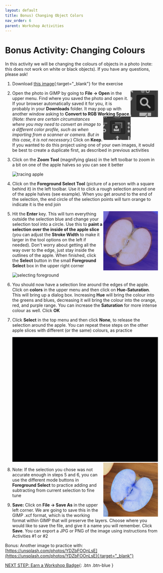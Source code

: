 ```yaml
---
layout: default
title: Bonus) Changing Object Colors
nav_order: 6
parent: Workshop Activities
---
```


# Bonus Activity: Changing Colours

In this activity we will be changing the colours of objects in a photo (note: this does not work on white or black objects). If you have any questions, please ask!

1.  Download [this image](https://unsplash.com/photos/qSXBBSFfxaM){:target="_blank"} for the exercise

    <img src="images\bonus-act\2-magnify.png" alt="magnify icon" style="float:right;width:90px;">

2.  Open the photo in GIMP by going to **File -> Open** in the upper menu. Find where you saved the photo and open it. If your browser automatically saved it for you, it is probably in your **Downloads** folder. It may pop up with another window asking to **Convert to RGB Working Space**. <img src="images\bonus-act\2-another.png" alt="foreground select icon" style="float:right;width:90px;">(_Note: there are certain circumstances where you may need to convert an image to a different color profile, such as when importing from a scanner or camera. But in this case, it is not necessary._) Click on **Keep**. If you wanted to do this project using one of your own images, it would be best to create a duplicate first, as described in previous activities
3.  Click on the **Zoom Tool** (magnifying glass) in the left toolbar to zoom in a bit on one of the apple halves so you can see it better

    <img src="images\bonus-act\3-appletrace.gif" alt="tracing apple" style="width:720px;">

4.  Click on the **Foreground Select Tool** (picture of a person with a square behind it) in the left toolbar. Use it to click a rough selection around one of the apple halves (see example). When you get around to the end of the selection, the end circle of the selection points will turn orange to indicate it is the end join

    <img src="images\bonus-act\5-foregroundselect.png" alt="foreground select" style="float:right;width:180px;margin-bottom:10px">

5.  Hit the **Enter** key. This will turn everything outside the selection blue and change your selection tool into a circle. Use this to **paint a selection over the inside of the apple slice** (you can adjust the **Stroke Width** to make it larger in the tool options on the left if needed). Don't worry about getting all the way over to the edge, just stay inside the outlines of the apple. When finished, click the **Select** button in the small **Foreground Select** box in the upper right corner

    <img src="images\bonus-act\5-foregroundselect.gif" alt="selecting foreground" style="width:720px;">

6.  You should now have a selection line around the edges of the apple. Click on **colors** in the upper menu and then click on **Hue-Saturation**. This will bring up a dialog box. Increasing **Hue** will bring the colour into the greens and blues, decreasing it will bring the colour into the orange, red, and purple range. You can increase the **Saturation** for more intense colour as well. Click **OK**
7.  Click **Select** in the top menu and then click **None**, to release the selection around the apple. You can repeat these steps on the other apple slices with different (or the same) colours, as practice

    <img src="images\bonus-act\7-selectapple.gif" alt="changing hue" style="width:720px;">
    
    <img src="images\bonus-act\8-blueapple.png" alt="final result" style="float:right;width:180px;">

8.  Note: If the selection you chose was not accurate enough in steps 5 and 6, you can use the different mode buttons in **Foreground Select** to practice adding and subtracting from current selection to fine tune
9.  **Save:** Click on **File -> Save As** in the upper left corner. We are going to save this in the GIMP .xcf format, which is the working format within GIMP that will preserve the layers. Choose where you would like to save the file, and give it a name you will remember. Click **Save**. You can export a JPG or PNG of the image using instructions from Activities #1 or #2

Bonus: Another image to practice with: [https://unsplash.com/photos/YDZbFOOnLsE](https://unsplash.com/photos/YDZbFOOnLsE){:target="_blank"}

[NEXT STEP: Earn a Workshop Badge](informal-credentials.html){: .btn .btn-blue }
